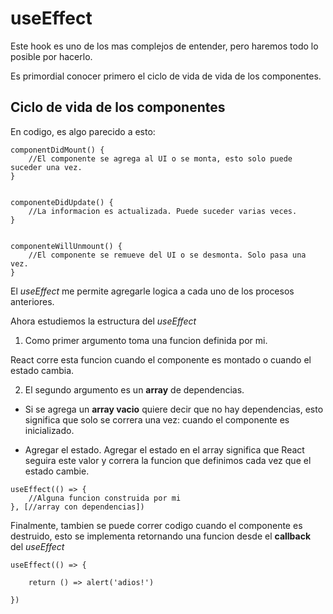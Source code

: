 # useEffect

Este hook es uno de los mas complejos de entender, pero haremos todo lo posible por hacerlo.

Es primordial conocer primero el ciclo de vida de vida de los componentes.

## Ciclo de vida de los componentes

En codigo, es algo parecido a esto:

```
componentDidMount() {
    //El componente se agrega al UI o se monta, esto solo puede suceder una vez.
}


componenteDidUpdate() {
    //La informacion es actualizada. Puede suceder varias veces.
}


componenteWillUnmount() {
    //El componente se remueve del UI o se desmonta. Solo pasa una vez.
}
```

El _useEffect_ me permite agregarle logica a cada uno de los procesos anteriores.

Ahora estudiemos la estructura del _useEffect_

1. Como primer argumento toma una funcion definida por mi.

React corre esta funcion cuando el componente es montado o cuando el estado cambia.

2. El segundo argumento es un **array** de dependencias.

- Si se agrega un **array vacio** quiere decir que no hay dependencias, esto significa que solo se correra una vez: cuando el componente es inicializado.

- Agregar el estado. Agregar el estado en el array significa que React seguira este valor y correra la funcion que definimos cada vez que el estado cambie.

```
useEffect(() => {
    //Alguna funcion construida por mi
}, [//array con dependencias])
```

Finalmente, tambien se puede correr codigo cuando el componente es destruido, esto se implementa retornando una funcion desde el **callback** del _useEffect_

```
useEffect(() => {

    return () => alert('adios!')
    
})
```
